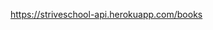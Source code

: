 <!--! 1. Sei incaricato di creare un marketplace di libri onlione. -->

<!--! 2. Usa tutti i nuovi tools e features che hai imparato per creare un'applicazione con i seguenti requisiti: -->

   <!--* Una homepage che mostri tutti i libri con delle card di bootstrap; -->

   <!--* Le card dovrebberoa vere un pulsante per aggiungere al carrello e uno per 'salvare' un prodotto; -->

   <!--* Una sezione per il carrello; -->

   <!--* Un input di testo per cercare i libri; -->

<!--* 3. Usa questa API per ottenere la lista di libri: -->

https://striveschool-api.herokuapp.com/books

<!--* 4. Renderizza tutti i libri usando template literars e .forEach oppure .map; -->

<!--* 5. Assicurati che dentro ad ogni card ci sia un pulsante 'Aggiungi al carrello'; -->

<!--! 6. Quando il pulsante viene cliccato: -->
   <!--* Aggiungi il libro alla lista del carrello; -->

   <!--* Cambia lo stile della card per mostrare che è già stato aggiunto (un bordo colorato o un badge vanno bene); -->

<!--? 7. Aggiungi un input di testo che funzioni come una barra di ricerca. Quando l'utente scrive più di 3 caratteri, filtra il risultato dell'API per renderizzare solo i libri con un titolo che corrisponda, anche parzialmente, al contentuto dell'input. SUGGERIMENTO: usa .filter(); -->

<!--! EXTRA FACOLTATIVI -->

<!--* 8. Dai la possibilità all'utente di cancellare i libri dal carrello; -->

<!--* 9. Conta gli elementi nel carrello e mostra il risultato nella sezione carrello; -->

<!--* 10. Crea un pulsante per svuotare il carrello; -->
